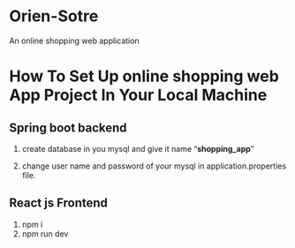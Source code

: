 # Orien-Sotre
An online shopping web application 

# How To Set Up online shopping web App Project In Your Local Machine



## Spring boot backend

1. create database in you mysql and give it name “**shopping_app**”

2. change user name and password of your mysql in application.properties file.

## React js Frontend

1. npm i
2. npm run dev
